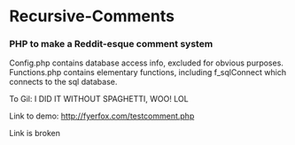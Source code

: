 # Recursive-Comments
<h3>PHP to make a Reddit-esque comment system</h3>
<p>Config.php contains database access info, excluded for obvious purposes.
Functions.php contains elementary functions, including f_sqlConnect which connects to the sql database.</p>
<p>To Gil: I DID IT WITHOUT SPAGHETTI, WOO! LOL</p>
<p>Link to demo: <a href="http://fyerfox.com/testcomment.php">http://fyerfox.com/testcomment.php</a></p>

<p> Link is broken </p>
